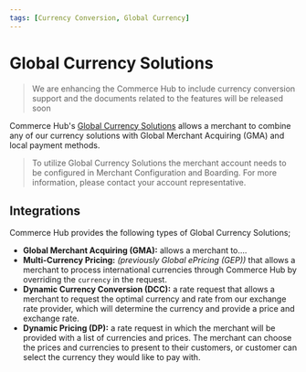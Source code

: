 ```yaml
---
tags: [Currency Conversion, Global Currency]
---
```


# Global Currency Solutions

<!-- theme: danger -->
> We are enhancing the Commerce Hub to include currency conversion support and the documents related to the features will be released soon

Commerce Hub's [Global Currency Solutions](https://www.carat.fiserv.com/en-us/solutions/global-currency/) allows a merchant to combine any of our currency solutions with Global Merchant Acquiring (GMA) and local payment methods.

<!-- theme: info -->
> To utilize Global Currency Solutions the merchant account needs to be configured in Merchant Configuration and Boarding. For more information, please contact your account representative.

## Integrations

Commerce Hub provides the following types of Global Currency Solutions;

<!-- create cards -->
 - **Global Merchant Acquiring (GMA):** allows a merchant to....
 - **Multi-Currency Pricing:** _(previously Global ePricing (GEP))_ that allows a merchant to process international currencies through Commerce Hub by overriding the `currency` in the request.
 - **Dynamic Currency Conversion (DCC):** a rate request that allows a merchant to request the optimal currency and rate from our exchange rate provider, which will determine the currency and provide a price and exchange rate.
 - **Dynamic Pricing (DP):** a rate request in which the merchant will be provided with a list of currencies and prices. The merchant can choose the prices and currencies to present to their customers, or customer can select the currency they would like to pay with.

